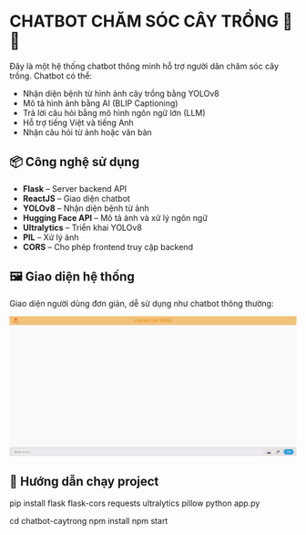 # CHATBOT CHĂM SÓC CÂY TRỒNG 🌿🤖

Đây là một hệ thống chatbot thông minh hỗ trợ người dân chăm sóc cây trồng. Chatbot có thể:
- Nhận diện bệnh từ hình ảnh cây trồng bằng YOLOv8
- Mô tả hình ảnh bằng AI (BLIP Captioning)
- Trả lời câu hỏi bằng mô hình ngôn ngữ lớn (LLM)
- Hỗ trợ tiếng Việt và tiếng Anh
- Nhận câu hỏi từ ảnh hoặc văn bản

## 📦 Công nghệ sử dụng

- **Flask** – Server backend API
- **ReactJS** – Giao diện chatbot
- **YOLOv8** – Nhận diện bệnh từ ảnh
- **Hugging Face API** – Mô tả ảnh và xử lý ngôn ngữ
- **Ultralytics** – Triển khai YOLOv8
- **PIL** – Xử lý ảnh
- **CORS** – Cho phép frontend truy cập backend

## 🖼️ Giao diện hệ thống

Giao diện người dùng đơn giản, dễ sử dụng như chatbot thông thường:

![Giao diện chatbot](./giaodien.png)


## 🚀 Hướng dẫn chạy project

pip install flask flask-cors requests ultralytics pillow
python app.py

cd chatbot-caytrong
npm install
npm start
